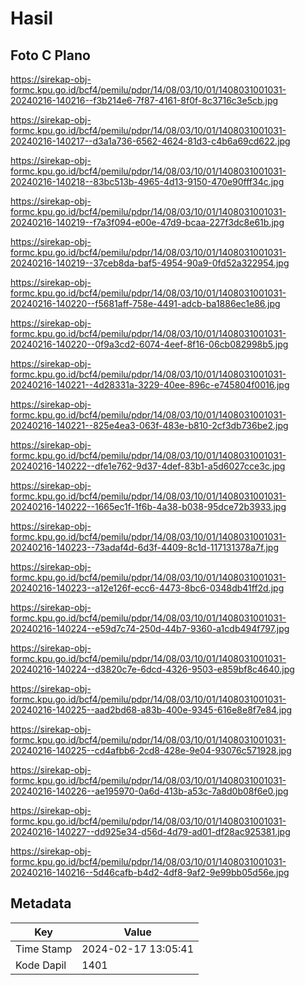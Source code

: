 # Hasil

## Foto C Plano

https://sirekap-obj-formc.kpu.go.id/bcf4/pemilu/pdpr/14/08/03/10/01/1408031001031-20240216-140216--f3b214e6-7f87-4161-8f0f-8c3716c3e5cb.jpg

https://sirekap-obj-formc.kpu.go.id/bcf4/pemilu/pdpr/14/08/03/10/01/1408031001031-20240216-140217--d3a1a736-6562-4624-81d3-c4b6a69cd622.jpg

https://sirekap-obj-formc.kpu.go.id/bcf4/pemilu/pdpr/14/08/03/10/01/1408031001031-20240216-140218--83bc513b-4965-4d13-9150-470e90fff34c.jpg

https://sirekap-obj-formc.kpu.go.id/bcf4/pemilu/pdpr/14/08/03/10/01/1408031001031-20240216-140219--f7a3f094-e00e-47d9-bcaa-227f3dc8e61b.jpg

https://sirekap-obj-formc.kpu.go.id/bcf4/pemilu/pdpr/14/08/03/10/01/1408031001031-20240216-140219--37ceb8da-baf5-4954-90a9-0fd52a322954.jpg

https://sirekap-obj-formc.kpu.go.id/bcf4/pemilu/pdpr/14/08/03/10/01/1408031001031-20240216-140220--f5681aff-758e-4491-adcb-ba1886ec1e86.jpg

https://sirekap-obj-formc.kpu.go.id/bcf4/pemilu/pdpr/14/08/03/10/01/1408031001031-20240216-140220--0f9a3cd2-6074-4eef-8f16-06cb082998b5.jpg

https://sirekap-obj-formc.kpu.go.id/bcf4/pemilu/pdpr/14/08/03/10/01/1408031001031-20240216-140221--4d28331a-3229-40ee-896c-e745804f0016.jpg

https://sirekap-obj-formc.kpu.go.id/bcf4/pemilu/pdpr/14/08/03/10/01/1408031001031-20240216-140221--825e4ea3-063f-483e-b810-2cf3db736be2.jpg

https://sirekap-obj-formc.kpu.go.id/bcf4/pemilu/pdpr/14/08/03/10/01/1408031001031-20240216-140222--dfe1e762-9d37-4def-83b1-a5d6027cce3c.jpg

https://sirekap-obj-formc.kpu.go.id/bcf4/pemilu/pdpr/14/08/03/10/01/1408031001031-20240216-140222--1665ec1f-1f6b-4a38-b038-95dce72b3933.jpg

https://sirekap-obj-formc.kpu.go.id/bcf4/pemilu/pdpr/14/08/03/10/01/1408031001031-20240216-140223--73adaf4d-6d3f-4409-8c1d-117131378a7f.jpg

https://sirekap-obj-formc.kpu.go.id/bcf4/pemilu/pdpr/14/08/03/10/01/1408031001031-20240216-140223--a12e126f-ecc6-4473-8bc6-0348db41ff2d.jpg

https://sirekap-obj-formc.kpu.go.id/bcf4/pemilu/pdpr/14/08/03/10/01/1408031001031-20240216-140224--e59d7c74-250d-44b7-9360-a1cdb494f797.jpg

https://sirekap-obj-formc.kpu.go.id/bcf4/pemilu/pdpr/14/08/03/10/01/1408031001031-20240216-140224--d3820c7e-6dcd-4326-9503-e859bf8c4640.jpg

https://sirekap-obj-formc.kpu.go.id/bcf4/pemilu/pdpr/14/08/03/10/01/1408031001031-20240216-140225--aad2bd68-a83b-400e-9345-616e8e8f7e84.jpg

https://sirekap-obj-formc.kpu.go.id/bcf4/pemilu/pdpr/14/08/03/10/01/1408031001031-20240216-140225--cd4afbb6-2cd8-428e-9e04-93076c571928.jpg

https://sirekap-obj-formc.kpu.go.id/bcf4/pemilu/pdpr/14/08/03/10/01/1408031001031-20240216-140226--ae195970-0a6d-413b-a53c-7a8d0b08f6e0.jpg

https://sirekap-obj-formc.kpu.go.id/bcf4/pemilu/pdpr/14/08/03/10/01/1408031001031-20240216-140227--dd925e34-d56d-4d79-ad01-df28ac925381.jpg

https://sirekap-obj-formc.kpu.go.id/bcf4/pemilu/pdpr/14/08/03/10/01/1408031001031-20240216-140216--5d46cafb-b4d2-4df8-9af2-9e99bb05d56e.jpg


## Metadata

| Key        | Value               |
| ---------- | ------------------- |
| Time Stamp | 2024-02-17 13:05:41 |
| Kode Dapil | 1401                |



